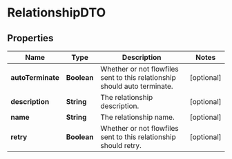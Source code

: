 # RelationshipDTO

## Properties
Name | Type | Description | Notes
------------ | ------------- | ------------- | -------------
**autoTerminate** | **Boolean** | Whether or not flowfiles sent to this relationship should auto terminate. |  [optional]
**description** | **String** | The relationship description. |  [optional]
**name** | **String** | The relationship name. |  [optional]
**retry** | **Boolean** | Whether or not flowfiles sent to this relationship should retry. |  [optional]
